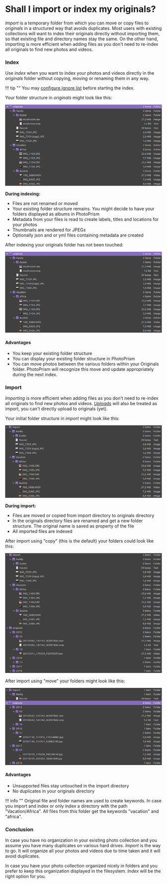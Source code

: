 # Shall I import or index my originals?

*Import* is a temporary folder from which you can move or copy files to *originals* in a structured way that avoids duplicates. 
Most users with existing collections will want to index their originals directly without importing them, 
so that existing file and directory names stay the same. On the other hand, 
importing is more efficient when adding files as you don't need to re-index all originals to find new photos and videos.

### Index ###

Use *index* when you want to index your photos and videos directly in the *originals* folder without copying,
moving or renaming them in any way.

!!! tip ""
    You may [configure ignore list](originals.md#ignoring-directories-and-files)
    before starting the index.

Your folder structure in *originals* might look like this:

   ![Screenshot](img/originals-before-after.png)
     
**During indexing:**

* Files are not renamed or moved
* Your existing folder structure remains. You might decide to have your folders displayed as albums in PhotoPrism
* Metadata from your files is read to create labels, titles and locations for your photos
* Thumbnails are rendered for JPEGs
* Optionally json and or yml files containing metadata are created

After indexing your originals folder has not been touched:

![Screenshot](img/originals-before-after.png)

    

#### Advantages ####

* You keep your existing folder structure
* You can display your existing folder structure in PhotoPrism
* You can move photos between the various folders within your Originals folder.  PhotoPrism will recognize this move and update appropriately during the next index.

### Import ###

*Importing* is more efficient when adding files as you don't need to re-index all originals to find new photos and videos.
[*Uploads*](upload.md) will also be treated as import, you can't directly upload to originals (yet).

Your initial folder structure in *import* might look like this:

   ![Screenshot](img/before-import.png)
   
**During import:**
 
* Files are moved or copied from import directory to originals directory
* In the originals directory files are renamed and get a new folder structure. The original name is saved as property of the file
* All imported files are indexed

After import using "copy" (this is the default) your folders could look like this:

   ![Screenshot](img/copy-import.png)

After import using "move" your folders might look like this:

   ![Screenshot](img/move-import.png)

#### Advantages ####
* Unsupported files stay untouched in the import directory
* No duplicates in your originals directory


!!! info ""
    Original file and folder names are used to create keywords. 
    In case you import and index or only index a directory with the path "Vacation/Africa". All files from this folder get the keywords "vacation" and "africa".


### Conclusion ###
In case you have no organization in your existing photo collection and you assume you have many duplicates on various hard drives.
*Import* is the way to go. It will organize all your photos and videos due to time taken and it will avoid duplicates.

In case you have your photo collection organized nicely in folders and you prefer to keep this organization displayed in the filesystem. *Index* will be the right option for you.
